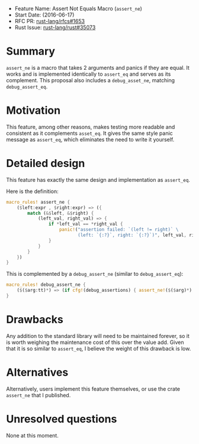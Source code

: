 - Feature Name: Assert Not Equals Macro (`assert_ne`)
- Start Date: (2016-06-17)
- RFC PR: [rust-lang/rfcs#1653](https://github.com/rust-lang/rfcs/pull/1653)
- Rust Issue: [rust-lang/rust#35073](https://github.com/rust-lang/rust/issues/35073)

# Summary
[summary]: #summary

`assert_ne` is a macro that takes 2 arguments and panics if they are equal. It
works and is implemented identically to `assert_eq` and serves as its complement.
This proposal also includes a `debug_asset_ne`, matching `debug_assert_eq`.

# Motivation
[motivation]: #motivation

This feature, among other reasons, makes testing more readable and consistent as
it complements `asset_eq`. It gives the same style panic message as `assert_eq`,
which eliminates the need to write it yourself.

# Detailed design
[design]: #detailed-design

This feature has exactly the same design and implementation as `assert_eq`.

Here is the definition:

```rust
macro_rules! assert_ne {
    ($left:expr , $right:expr) => ({
        match (&$left, &$right) {
            (left_val, right_val) => {
                if *left_val == *right_val {
                    panic!("assertion failed: `(left != right)` \
                           (left: `{:?}`, right: `{:?}`)", left_val, right_val)
                }
            }
        }
    })
}
```

This is complemented by a `debug_assert_ne` (similar to `debug_assert_eq`):

```rust
macro_rules! debug_assert_ne {
    ($($arg:tt)*) => (if cfg!(debug_assertions) { assert_ne!($($arg)*); })
}
```

# Drawbacks
[drawbacks]: #drawbacks

Any addition to the standard library will need to be maintained forever, so it is
worth weighing the maintenance cost of this over the value add. Given that it is so
similar to `assert_eq`, I believe the weight of this drawback is low.

# Alternatives
[alternatives]: #alternatives

Alternatively, users implement this feature themselves, or use the crate `assert_ne`
that I published.

# Unresolved questions
[unresolved]: #unresolved-questions

None at this moment.
